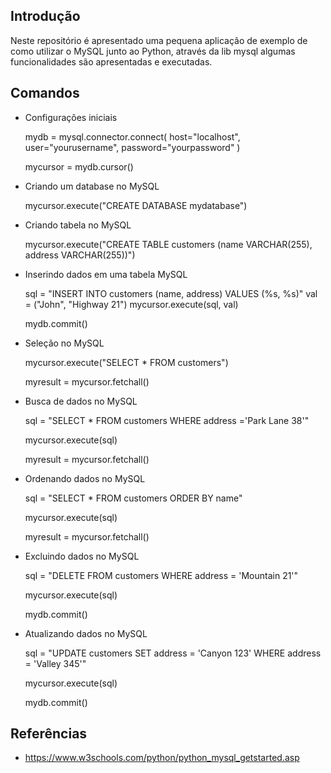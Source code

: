 ## Introdução
Neste repositório é apresentado uma pequena aplicação de exemplo de como utilizar o MySQL junto ao Python, através da lib mysql algumas funcionalidades são apresentadas e executadas.

## Comandos
- Configurações iniciais

    mydb = mysql.connector.connect(
        host="localhost",
        user="yourusername",
        password="yourpassword"
    )

    mycursor = mydb.cursor()

- Criando um database no MySQL

    mycursor.execute("CREATE DATABASE mydatabase")

- Criando tabela no MySQL

    mycursor.execute("CREATE TABLE customers (name VARCHAR(255), address VARCHAR(255))")

- Inserindo dados em uma tabela MySQL

    sql = "INSERT INTO customers (name, address) VALUES (%s, %s)"
    val = ("John", "Highway 21")
    mycursor.execute(sql, val)

    mydb.commit()

- Seleção no MySQL

    mycursor.execute("SELECT * FROM customers")

    myresult = mycursor.fetchall()

- Busca de dados no MySQL

    sql = "SELECT * FROM customers WHERE address ='Park Lane 38'"

    mycursor.execute(sql)

    myresult = mycursor.fetchall()

- Ordenando dados no MySQL

    sql = "SELECT * FROM customers ORDER BY name"

    mycursor.execute(sql)

    myresult = mycursor.fetchall()

- Excluindo dados no MySQL

    sql = "DELETE FROM customers WHERE address = 'Mountain 21'"

    mycursor.execute(sql)

    mydb.commit()

-  Atualizando dados no MySQL

    sql = "UPDATE customers SET address = 'Canyon 123' WHERE address = 'Valley 345'"

    mycursor.execute(sql)

    mydb.commit()

## Referências
- https://www.w3schools.com/python/python_mysql_getstarted.asp